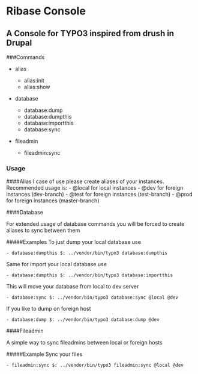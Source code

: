 # Ribase Console

## A Console for TYPO3 inspired from drush in Drupal

###Commands

- alias
    - alias:init
    - alias:show

- database
    - database:dump                                                       
    - database:dumpthis                                                   
    - database:importthis                                                 
    - database:sync 
  
- fileadmin
    - fileadmin:sync
    
### Usage

####Alias
I case of use please create aliases of your instances.
Recommended usage is:
    - @local for local instances
    - @dev for foreign instances (dev-branch)
    - @test for foreign instances (test-branch)
    - @prod for foreign instances (master-branch)

####Database

For extended usage of database commands you will be forced to create aliases to sync between them

#####Examples
To just dump your local database use

    - database:dumpthis $: ../vendor/bin/typo3 database:dumpthis
    
Same for import your local database use

    - database:dumpthis $: ../vendor/bin/typo3 database:importthis

This will move your database from local to dev server

    - database:sync $: ../vendor/bin/typo3 database:sync @local @dev

If you like to dump on foreign host

    - database:dump $: ../vendor/bin/typo3 database:dump @dev
    
####Fileadmin

A simple way to sync fileadmins between local or foreign hosts

#####Example
Sync your files

    - fileadmin:sync $: ../vendor/bin/typo3 fileadmin:sync @local @dev
